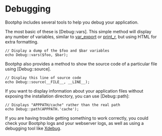 # Debugging

Bootphp includes several tools to help you debug your application.

The most basic of these is [Debug::vars]. This simple method will display any number of variables, similar to [var_export](http://php.net/var_export) or [print_r](http://php.net/print_r), but using HTML for extra formatting.

    // Display a dump of the $foo and $bar variables
    echo Debug::vars($foo, $bar);

Bootphp also provides a method to show the source code of a particular file using [Debug::source].

    // Display this line of source code
    echo Debug::source(__FILE__, __LINE__);

If you want to display information about your application files without exposing the installation directory, you can use [Debug::path]:

    // Displays "APPPATH/cache" rather than the real path
    echo Debug::path(APPPATH.'cache');

If you are having trouble getting something to work correctly, you could check your Bootphp logs and your webserver logs, as well as using a debugging tool like [Xdebug](http://www.xdebug.org/).